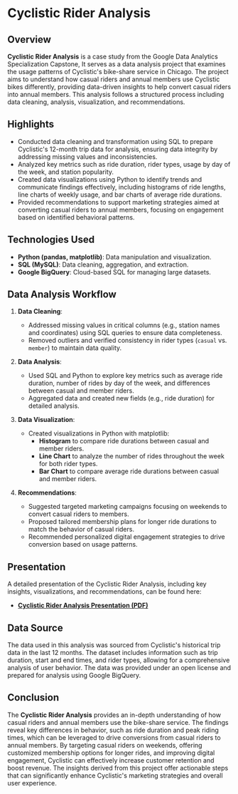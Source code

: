 # Cyclistic Rider Analysis

## Overview
**Cyclistic Rider Analysis** is a case study from the Google Data Analytics Specialization Capstone, It serves as a data analysis project that examines the usage patterns of Cyclistic's bike-share service in Chicago. The project aims to understand how casual riders and annual members use Cyclistic bikes differently, providing data-driven insights to help convert casual riders into annual members. This analysis follows a structured process including data cleaning, analysis, visualization, and recommendations.

## Highlights
- Conducted data cleaning and transformation using SQL to prepare Cyclistic's 12-month trip data for analysis, ensuring data integrity by addressing missing values and inconsistencies.
- Analyzed key metrics such as ride duration, rider types, usage by day of the week, and station popularity.
- Created data visualizations using Python to identify trends and communicate findings effectively, including histograms of ride lengths, line charts of weekly usage, and bar charts of average ride durations.
- Provided recommendations to support marketing strategies aimed at converting casual riders to annual members, focusing on engagement based on identified behavioral patterns.

## Technologies Used
- **Python (pandas, matplotlib)**: Data manipulation and visualization.
- **SQL (MySQL)**: Data cleaning, aggregation, and extraction.
- **Google BigQuery**: Cloud-based SQL for managing large datasets.

## Data Analysis Workflow

1. **Data Cleaning**:
   - Addressed missing values in critical columns (e.g., station names and coordinates) using SQL queries to ensure data completeness.
   - Removed outliers and verified consistency in rider types (`casual` vs. `member`) to maintain data quality.

2. **Data Analysis**:
   - Used SQL and Python to explore key metrics such as average ride duration, number of rides by day of the week, and differences between casual and member riders.
   - Aggregated data and created new fields (e.g., ride duration) for detailed analysis.

3. **Data Visualization**:
   - Created visualizations in Python with matplotlib:
     - **Histogram** to compare ride durations between casual and member riders.
     - **Line Chart** to analyze the number of rides throughout the week for both rider types.
     - **Bar Chart** to compare average ride durations between casual and member riders.

4. **Recommendations**:
   - Suggested targeted marketing campaigns focusing on weekends to convert casual riders to members.
   - Proposed tailored membership plans for longer ride durations to match the behavior of casual riders.
   - Recommended personalized digital engagement strategies to drive conversion based on usage patterns.

## Presentation
A detailed presentation of the Cyclistic Rider Analysis, including key insights, visualizations, and recommendations, can be found here:
- **[Cyclistic Rider Analysis Presentation (PDF)](https://docs.google.com/presentation/d/1BLcbv_KQcrIheA77xXCgILxiNkxDbeG_9IV564l-XNg/edit?usp=drive_link)**

## Data Source
The data used in this analysis was sourced from Cyclistic's historical trip data in the last 12 months. The dataset includes information such as trip duration, start and end times, and rider types, allowing for a comprehensive analysis of user behavior. The data was provided under an open license and prepared for analysis using Google BigQuery.

## Conclusion
The **Cyclistic Rider Analysis** provides an in-depth understanding of how casual riders and annual members use the bike-share service. The findings reveal key differences in behavior, such as ride duration and peak riding times, which can be leveraged to drive conversions from casual riders to annual members. By targeting casual riders on weekends, offering customized membership options for longer rides, and improving digital engagement, Cyclistic can effectively increase customer retention and boost revenue. The insights derived from this project offer actionable steps that can significantly enhance Cyclistic's marketing strategies and overall user experience.
